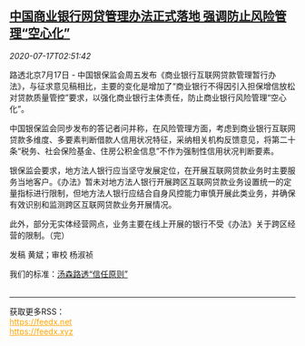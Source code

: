 <!--1594954548000-->
[中国商业银行网贷管理办法正式落地 强调防止风险管理“空心化”](https://cn.reuters.com/article/china-banks-regulation-0717-fri-idCNKCS24I08S)
------

<div><i>2020-07-17T02:51:42</i></div><div class="StandardArticleBody_body"><p>路透北京7月17日 - 中国银保监会周五发布《商业银行互联网贷款管理暂行办法》，与征求意见稿相比，主要的变化是增加了“商业银行不得因引入担保增信放松对贷款质量管控”要求，以强化商业银行主体责任，防止商业银行风险管理“空心化”。 </p><p>中国银保监会同步发布的答记者问并称，在风险管理方面，考虑到商业银行互联网贷款多维度、多要素判断借款人信用状况特征，采纳相关机构反馈意见，将第二十条“税务、社会保险基金、住房公积金信息”不作为强制性信用状况判断要素。 </p><p>银保监会要求，地方法人银行应当坚守发展定位，在开展互联网贷款业务时主要服务当地客户。《办法》暂未对地方法人银行开展跨区互联网贷款业务设置统一的定量指标进行限制，但地方法人银行应结合自身风控能力审慎开展此类业务，并确保有效识别和监测跨区互联网贷款业务开展情况。 </p><p>此外，部分无实体经营网点，业务主要在线上开展的银行不受《办法》关于跨区经营的限制。（完） </p><div class="Attribution_container"><div class="Attribution_attribution"><p class="Attribution_content">发稿 黄斌；审校 杨淑祯 </p></div></div><div class="StandardArticleBody_trustBadgeContainer"><span class="StandardArticleBody_trustBadgeTitle">我们的标准：</span><span class="trustBadgeUrl"><a href="https://www.thomsonreuters.cn/content/dam/openweb/documents/pdf/china/brochures/about-us-1.pdf">汤森路透“信任原则”</a></span></div></div><br><hr><div>获取更多RSS：<br><a href="https://feedx.net" style="color:orange" target="_blank">https://feedx.net</a> <br><a href="https://feedx.xyz" style="color:orange" target="_blank">https://feedx.xyz</a><br></div>
